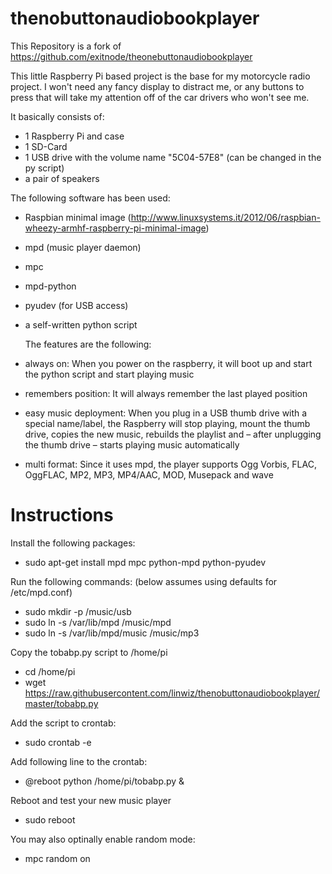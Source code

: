 thenobuttonaudiobookplayer
===========================

This Repository is a fork of https://github.com/exitnode/theonebuttonaudiobookplayer

This little Raspberry Pi based project is the base for my motorcycle radio project. I won't need any fancy display to distract me, or any buttons to press that will take my attention off of the car drivers who won't see me.

It basically consists of:  
  
* 1 Raspberry Pi and case
* 1 SD-Card
* 1 USB drive with the volume name "5C04-57E8" (can be changed in the py script)
* a pair of speakers
  
The following software has been used:  
  
* Raspbian minimal image (http://www.linuxsystems.it/2012/06/raspbian-wheezy-armhf-raspberry-pi-minimal-image)
* mpd (music player daemon)
* mpc
* mpd-python
* pyudev (for USB access)
* a self-written python script
  
  The features are the following:
 
* always on: When you power on the raspberry, it will boot up and start the python script and start playing music
* remembers position: It will always remember the last played position
* easy music deployment: When you plug in a USB thumb drive with a special name/label, the Raspberry will stop playing, mount the thumb drive, copies the new music, rebuilds the playlist and – after unplugging the thumb drive – starts playing music automatically
* multi format: Since it uses mpd, the player supports  Ogg Vorbis, FLAC, OggFLAC, MP2, MP3, MP4/AAC, MOD, Musepack and wave


Instructions
=======
Install the following packages:
* sudo apt-get install mpd mpc python-mpd python-pyudev

Run the following commands: (below assumes using defaults for /etc/mpd.conf)
* sudo mkdir -p /music/usb
* sudo ln -s /var/lib/mpd /music/mpd
* sudo ln -s /var/lib/mpd/music /music/mp3

Copy the tobabp.py script to /home/pi
* cd /home/pi
* wget https://raw.githubusercontent.com/linwiz/thenobuttonaudiobookplayer/master/tobabp.py

Add the script to crontab:
* sudo crontab -e

Add following line to the crontab:
* @reboot python /home/pi/tobabp.py &

Reboot and test your new music player
* sudo reboot

You may also optinally enable random mode:
* mpc random on
